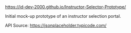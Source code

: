https://id-dev-2000.github.io/Instructor-Selector-Prototype/

Initial mock-up prototype of an instructor selection portal.

API Source: https://jsonplaceholder.typicode.com/
